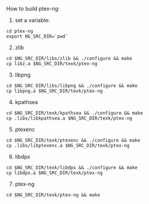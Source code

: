 How to build ptex-ng:

1. set a variable:
```
cd ptex-ng
export NG_SRC_DIR=`pwd`
```
2. zlib
```
cd $NG_SRC_DIR/libs/zlib && ./configure && make
cp libz.a $NG_SRC_DIR/texk/ptex-ng
```
3. libpng
```
cd $NG_SRC_DIR/libs/libpng && ./configure && make
cp libpng.a $NG_SRC_DIR/texk/ptex-ng
```
4. kpathsea
```
cd $NG_SRC_DIR/texk/kpathsea && ./configure && make
cp .libs/libkpathsea.a $NG_SRC_DIR/texk/ptex-ng
```
5. ptexenc
```
cd $NG_SRC_DIR/texk/ptexenc && ./configure && make
cp .libs/libptexenc.a $NG_SRC_DIR/texk/ptex-ng
```
6. libdpx
```
cd $NG_SRC_DIR/texk/libdpx && ./configure && make
cp libdpx.a $NG_SRC_DIR/texk/ptex-ng
```
7. ptex-ng
```
cd $NG_SRC_DIR/texk/ptex-ng && make
```